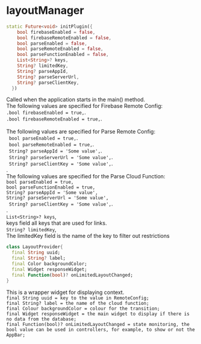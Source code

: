 # layoutManager



```dart
static Future<void> initPlugin({
    bool firebaseEnabled = false,
    bool firebaseRemoteEnabled = false,
    bool parseEnabled = false,
    bool parseRemoteEnabled = false,
    bool parseFunctionEnabled = false,
    List<String>? keys,
    String? limitedKey,
    String? parseAppId,
    String? parseServerUrl,
    String? parseClientKey,
  }) 
```

Called when the application starts in the main() method.<br>
The following values are specified for Firebase Remote Config:<br>
    `.bool firebaseEnabled = true,`.<br>
    `.bool firebaseRemoteEnabled = true,`.<br>
<br>
The following values are specified for Parse Remote Config:<br>
   ` bool parseEnabled = true,`.<br>
   ` bool parseRemoteEnabled = true,`.<br>
   ` String? parseAppId = 'Some value',`.<br>
   ` String? parseServerUrl = 'Some value',`.<br>
   ` String? parseClientKey = 'Some value',`.<br>.
<br>
The following values are specified for the Parse Cloud Function:<br>
    `bool parseEnabled = true,`<br>
    `bool parseFunctionEnabled = true,`<br>
    `String? parseAppId = 'Some value',`<br>
    `String? parseServerUrl = 'Some value',`<br>
    ` String? parseClientKey = 'Some value',`.<br>.
<br>
    `List<String>? keys`,<br>
keys field all keys that are used for links.<br>
    `String? limitedKey`,<br>
The limitedKey field is the name of the key to filter out restrictions<br>
    
```dart
class LayoutProvider{
  final String uuid;
  final String? label;
  final Color backgroundColor;
  final Widget responseWidget;
  final Function(bool)? onLimitedLayoutChanged;
}
```

This is a wrapper widget for displaying context.<br>
  `final String uuid = key to the value in RemoteConfig;`<br>
  `final String? label = the name of the cloud function;`<br>
  `final Colour backgroundColor = colour for the transition;`<br>
  `final Widget responseWidget = the main widget to display if there is no data from the database;` <br>
  `final Function(bool)? onLimitedLayoutChanged = state monitoring, the bool value can be used in controllers, for example, to show or not the AppBar;` <br>

